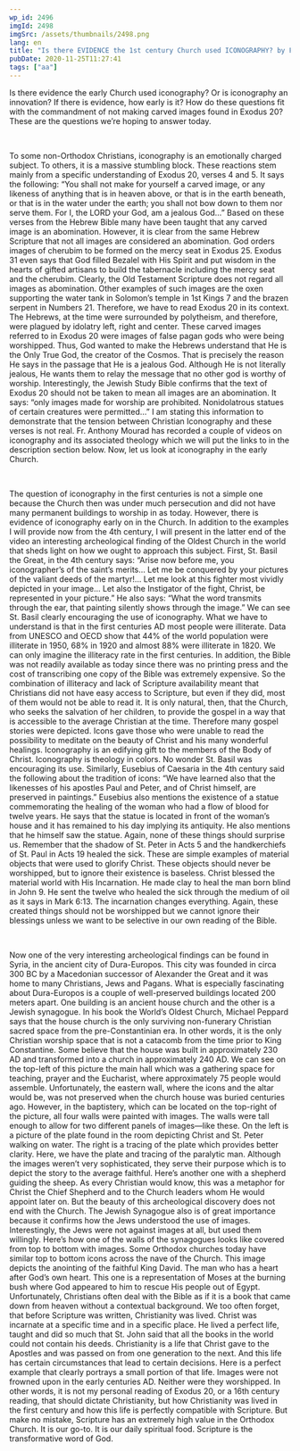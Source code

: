 ```yaml
---
wp_id: 2496
imgId: 2498
imgSrc: /assets/thumbnails/2498.png
lang: en
title: "Is there EVIDENCE the 1st century Church used ICONOGRAPHY? by Fr. Gabriel Wissa"
pubDate: 2020-11-25T11:27:41
tags: ["aa"]
---
```

<!-- page: 6 -->

<p><span data-contrast="auto">Is </span><span data-contrast="auto">the</span><span data-contrast="auto">re evidence the</span><span data-contrast="auto"> early Church use</span><span data-contrast="auto">d</span><span data-contrast="auto"> iconography? </span><span data-contrast="auto">Or i</span><span data-contrast="auto">s </span><span data-contrast="auto">iconography </span><span data-contrast="auto">an innovation</span><span data-contrast="auto">? </span><span data-contrast="auto">If there is </span><span data-contrast="auto">evidence</span><span data-contrast="auto">, how early is it?</span> <span data-contrast="auto">How </span><span data-contrast="auto">do</span><span data-contrast="auto"> the</span><span data-contrast="auto">se questions fit with the commandment </span><span data-contrast="auto">of not making carved images</span><span data-contrast="auto"> found</span> <span data-contrast="auto">in Exodus 20</span><span data-contrast="auto">?</span><span data-contrast="auto"> These are the questions </span><span data-contrast="auto">we’re</span><span data-contrast="auto"> hoping to answer today.</span><span data-ccp-props="{&quot;201341983&quot;:0,&quot;335559739&quot;:200,&quot;335559740&quot;:276}"> </span></p>
<p><span data-ccp-props="{&quot;201341983&quot;:0,&quot;335559739&quot;:200,&quot;335559740&quot;:276}"> </span></p>
<p><span data-contrast="auto">To</span><span data-contrast="auto"> some non-Orthodox Christians, i</span><span data-contrast="auto">conography </span><span data-contrast="auto">is</span><span data-contrast="auto"> a</span><span data-contrast="auto">n </span><span data-contrast="auto">emotionally charged </span><span data-contrast="auto">subject</span><span data-contrast="auto">. </span><span data-contrast="auto">To </span><span data-contrast="auto">others,</span><span data-contrast="auto"> it is a massive stumbling block. </span><span data-contrast="auto">These reactions </span><span data-contrast="auto">stem</span><span data-contrast="auto"> mainly </span><span data-contrast="auto">from </span><span data-contrast="auto">a</span> <span data-contrast="auto">specific </span><span data-contrast="auto">understanding</span><span data-contrast="auto"> of </span><span data-contrast="auto">Exodus 20</span><span data-contrast="auto">, verses 4 and 5</span><span data-contrast="auto">. </span><span data-contrast="auto">It says</span> <span data-contrast="auto">the following</span><span data-contrast="auto">:</span><span data-contrast="auto"> “</span><span data-contrast="auto">You shall not make for yourself a carved image, or any </span><span data-contrast="auto">likeness of anything that is in heaven above, or that is in the earth beneath, or that is in the water under the earth; you shall not bow down to them nor serve them. For I, the </span><span data-contrast="auto">LORD</span><span data-contrast="auto"> your God, am a jealous God</span><span data-contrast="auto">…”</span> <span data-contrast="auto">Based on th</span><span data-contrast="auto">ese</span><span data-contrast="auto"> verse</span><span data-contrast="auto">s</span><span data-contrast="auto"> from the Hebrew Bible</span><span data-contrast="auto"> many</span><span data-contrast="auto"> have been </span><span data-contrast="auto">taught that any carved image </span><span data-contrast="auto">is an abomination. </span><span data-contrast="auto">However, it is clear </span><span data-contrast="auto">from the same Hebrew Scripture </span><span data-contrast="auto">that not all images are considered an abomination</span><span data-contrast="auto">. </span><span data-contrast="auto">God orders images </span><span data-contrast="auto">of cherubim </span><span data-contrast="auto">to be formed </span><span data-contrast="auto">on the mercy seat in Exodus 25. Exodus 31 </span><span data-contrast="auto">even says that God filled </span><span data-contrast="auto">Bezalel with His Spirit</span><span data-contrast="auto"> and put wisdom in the hearts of gifted artisans to </span><span data-contrast="auto">build the tabernacle including the mercy seat and the cherubim. </span><span data-contrast="auto">Clearly, the Old Testament Scripture does not regard all images</span><span data-contrast="auto"> as abomination</span><span data-contrast="auto">.</span> <span data-contrast="auto">Other examples of such images are the oxen supporting the water tank in Solomon’s temple </span><span data-contrast="auto">in 1</span><span data-contrast="auto">st</span><span data-contrast="auto"> Kings 7 </span><span data-contrast="auto">and the brazen serpent in Numbers 21. </span><span data-contrast="auto">Therefore, w</span><span data-contrast="auto">e </span><span data-contrast="auto">have to</span><span data-contrast="auto"> read Exodus 20 in its context</span><span data-contrast="auto">. The Hebrews</span><span data-contrast="auto">, at the time</span><span data-contrast="auto"> were surrounded by </span><span data-contrast="auto">polytheism</span><span data-contrast="auto">,</span> <span data-contrast="auto">and therefore, </span><span data-contrast="auto">were plague</span><span data-contrast="auto">d</span><span data-contrast="auto"> by idolatry left</span><span data-contrast="auto">,</span><span data-contrast="auto"> right and center</span><span data-contrast="auto">. </span><span data-contrast="auto">These </span><span data-contrast="auto">carved </span><span data-contrast="auto">images referred to </span><span data-contrast="auto">in Exodus 20 were images of false </span><span data-contrast="auto">pagan </span><span data-contrast="auto">gods </span><span data-contrast="auto">who were </span><span data-contrast="auto">being worshipped. </span><span data-contrast="auto">Thus</span><span data-contrast="auto">, God wanted to </span><span data-contrast="auto">make the</span><span data-contrast="auto"> Hebrews</span><span data-contrast="auto"> understand that He is the Only True God, the creator of the Cosmos. That is </span><span data-contrast="auto">precisely the reason </span><span data-contrast="auto">He </span><span data-contrast="auto">says in </span><span data-contrast="auto">the </span><span data-contrast="auto">passage that He is a jealous God. Although He is not literally jealous, He wants them </span><span data-contrast="auto">to </span><span data-contrast="auto">relay the message</span><span data-contrast="auto"> that no</span><span data-contrast="auto"> other god </span><span data-contrast="auto">is worth</span><span data-contrast="auto">y of</span><span data-contrast="auto"> worship. </span><span data-contrast="auto">Interestingly, the Jewish Study Bible confirms that the text </span><span data-contrast="auto">of</span><span data-contrast="auto"> Exodus 20 should not be taken to mean all images are an abomination. It says: “</span><span data-contrast="auto">only images made for worship are prohibited. </span><span data-contrast="auto">Nonidolatrous</span> <span data-contrast="auto">statues of certain creatures were permitted…</span><span data-contrast="auto">”</span> <span data-contrast="auto">I am </span><span data-contrast="auto">stating</span><span data-contrast="auto"> th</span><span data-contrast="auto">is information</span><span data-contrast="auto"> to demonstrate that </span><span data-contrast="auto">the</span><span data-contrast="auto"> tension between Christian Iconography </span><span data-contrast="auto">and these verse</span><span data-contrast="auto">s</span> <span data-contrast="auto">is</span><span data-contrast="auto"> not </span><span data-contrast="auto">real</span><span data-contrast="auto">. Fr. Anthony Mourad has </span><span data-contrast="auto">recorded a couple of videos on</span> <span data-contrast="auto">iconography and its associated theology which we will </span><span data-contrast="auto">put the links to in the description section below. Now, let us </span><span data-contrast="auto">look at iconography in the early Church.</span><span data-ccp-props="{&quot;201341983&quot;:0,&quot;335559739&quot;:200,&quot;335559740&quot;:276}"> </span></p>
<p><span data-ccp-props="{&quot;201341983&quot;:0,&quot;335559739&quot;:200,&quot;335559740&quot;:276}"> </span></p>
<p><span data-contrast="auto">The</span><span data-contrast="auto"> question </span><span data-contrast="auto">of </span><span data-contrast="auto">iconography in the first centuries is </span><span data-contrast="auto">not </span><span data-contrast="auto">a </span><span data-contrast="auto">simple </span><span data-contrast="auto">one because the Church then </span><span data-contrast="auto">was under </span><span data-contrast="auto">much persecution and </span><span data-contrast="auto">did not have </span><span data-contrast="auto">many </span><span data-contrast="auto">permanent</span><span data-contrast="auto"> buildings </span><span data-contrast="auto">to </span><span data-contrast="auto">worship </span><span data-contrast="auto">in </span><span data-contrast="auto">as today. However, there is evidence </span><span data-contrast="auto">of iconography </span><span data-contrast="auto">early on in the</span><span data-contrast="auto"> Church. </span><span data-contrast="auto">In addition to the examples I will provide</span><span data-contrast="auto"> now</span> <span data-contrast="auto">from </span><span data-contrast="auto">the </span><span data-contrast="auto">4</span><span data-contrast="auto">th</span><span data-contrast="auto"> century</span><span data-contrast="auto">, I will present </span><span data-contrast="auto">in</span><span data-contrast="auto"> the </span><span data-contrast="auto">latter </span><span data-contrast="auto">end of the video an interesting archeological </span><span data-contrast="auto">finding </span><span data-contrast="auto">of the Oldest Church in the world </span><span data-contrast="auto">that sheds light on how we ought to approach this subject. </span><span data-contrast="auto">First, St. Basil the Great</span><span data-contrast="auto">,</span><span data-contrast="auto"> in </span><span data-contrast="auto">the </span><span data-contrast="auto">4</span><span data-contrast="auto">th</span><span data-contrast="auto"> century says: </span><span data-contrast="auto">“Arise now before me, you </span><span data-contrast="auto">iconographer’s</span><span data-contrast="auto"> of the saint’s merits&#8230; Let me be conquered by your pictures of the valiant deeds of the martyr!&#8230; Let me look at this fighter most vividly depicted in your image&#8230; </span><span data-contrast="auto">Let also</span><span data-contrast="auto"> the Instigator of the fight, Christ, be represented in your picture.” He also says: “What the word transmits through the ear, that painting silently shows through the image.”</span> <span data-contrast="auto">We can see </span><span data-contrast="auto">St. Basil clearly </span><span data-contrast="auto">encouraging the use of iconography. </span><span data-contrast="auto">What we </span><span data-contrast="auto">have to</span><span data-contrast="auto"> understand </span><span data-contrast="auto">is that </span><span data-contrast="auto">in </span><span data-contrast="auto">the first centuries </span><span data-contrast="auto">AD most people were illiterate. </span><span data-contrast="auto">Data from UNESCO and</span><span data-contrast="auto"> OECD </span><span data-contrast="auto">show that 44% of the world population were </span><span data-contrast="auto">illiterate</span> <span data-contrast="auto">in 1950, 68% in 1920 and </span><span data-contrast="auto">almost 88% </span><span data-contrast="auto">were illiterate </span><span data-contrast="auto">in 1820. </span><span data-contrast="auto">We can only imagine the </span><span data-contrast="auto">illiteracy</span><span data-contrast="auto"> rate in the first centuries. </span><span data-contrast="auto">In addition, the Bible was not </span><span data-contrast="auto">readily available as today since there </span><span data-contrast="auto">was</span><span data-contrast="auto"> no printing press</span><span data-contrast="auto"> and the cost of transcribing one copy of the Bible was extremely expensive.</span> <span data-contrast="auto">So</span><span data-contrast="auto"> t</span><span data-contrast="auto">he combination of illiteracy and lack of Scripture availability </span><span data-contrast="auto">meant that Christians did not have easy access to </span><span data-contrast="auto">Scripture, but </span><span data-contrast="auto">even if they did, </span><span data-contrast="auto">most of them </span><span data-contrast="auto">w</span><span data-contrast="auto">ould not </span><span data-contrast="auto">be able to </span><span data-contrast="auto">read it. </span><span data-contrast="auto">It is only natural</span><span data-contrast="auto">,</span><span data-contrast="auto"> then</span><span data-contrast="auto">,</span><span data-contrast="auto"> that the Church</span><span data-contrast="auto">,</span><span data-contrast="auto"> who seeks the salvation of her children</span><span data-contrast="auto">,</span> <span data-contrast="auto">to </span><span data-contrast="auto">provide </span><span data-contrast="auto">the gospel in a way that is </span><span data-contrast="auto">accessible</span><span data-contrast="auto"> to </span><span data-contrast="auto">the </span><span data-contrast="auto">average Christian at the time</span><span data-contrast="auto">.</span> <span data-contrast="auto">Therefore</span> <span data-contrast="auto">many</span><span data-contrast="auto"> gospel stor</span><span data-contrast="auto">ies were depicte</span><span data-contrast="auto">d</span><span data-contrast="auto">. </span><span data-contrast="auto">Icons gave those who were unable to read the possibility to meditate on the </span><span data-contrast="auto">beauty of Christ and his many wonderful healings. </span><span data-contrast="auto">Iconography is a</span><span data-contrast="auto">n edifying</span><span data-contrast="auto"> gift to the </span><span data-contrast="auto">members of the Body of Christ. Iconography is theology in colors.</span> <span data-contrast="auto">No wonder St. Basil was encouraging its use. </span><span data-contrast="auto">Similarly, Eusebius of </span><span data-contrast="auto">Caesaria</span> <span data-contrast="auto">in the 4</span><span data-contrast="auto">th</span><span data-contrast="auto"> century said the following </span><span data-contrast="auto">about the tradition of icons:</span> <span data-contrast="auto">&#8220;We have learned also that the likenesses of his apostles Paul and Peter, and of Christ himself, are preserved in paintings.” </span><span data-contrast="auto">Eusebius</span><span data-contrast="auto"> also </span><span data-contrast="auto">mentions </span><span data-contrast="auto">the existence of </span><span data-contrast="auto">a statue </span><span data-contrast="auto">commemorating the healing </span><span data-contrast="auto">of the woman </span><span data-contrast="auto">who had a flow </span><span data-contrast="auto">of blood for twelve years. </span><span data-contrast="auto">He says that the statue </span><span data-contrast="auto">is located in</span><span data-contrast="auto"> front of the woman’s house </span><span data-contrast="auto">and it </span><span data-contrast="auto">has remained to his day </span><span data-contrast="auto">implying its antiquity. </span><span data-contrast="auto">He </span><span data-contrast="auto">also </span><span data-contrast="auto">mentions that he himself saw the statue. </span><span data-contrast="auto">Again, none of these things should surprise us. Remember that the </span><span data-contrast="auto">shadow of </span><span data-contrast="auto">St. </span><span data-contrast="auto">Peter </span><span data-contrast="auto">in Acts 5 and the handkerchiefs of </span><span data-contrast="auto">St. </span><span data-contrast="auto">Paul in Acts 19 healed the sick. </span><span data-contrast="auto">These are simple examples of material objects that were used to glorify Christ. </span><span data-contrast="auto">These objects should never be worshipped</span><span data-contrast="auto">,</span><span data-contrast="auto"> but to ignore their </span><span data-contrast="auto">existence </span><span data-contrast="auto">is baseless. Christ blessed the material world with His </span><span data-contrast="auto">Incarnation</span><span data-contrast="auto">. He made clay to heal the man</span><span data-contrast="auto"> born blind</span><span data-contrast="auto"> in John 9</span><span data-contrast="auto">. He </span><span data-contrast="auto">sent the twelve who healed the sick through the medium of oil</span><span data-contrast="auto"> as it says in Mark 6:13</span><span data-contrast="auto">.</span><span data-contrast="auto"> The incarnation changes everything. Again, these </span><span data-contrast="auto">created things should not be worshipped but we cannot ignore their blessings</span><span data-contrast="auto"> unless we want to </span><span data-contrast="auto">be selective in our own reading of the Bible</span><span data-contrast="auto">. </span><span data-contrast="auto"> </span><span data-contrast="auto"> </span><span data-contrast="auto"> </span><span data-contrast="auto"> </span><span data-ccp-props="{&quot;201341983&quot;:0,&quot;335559739&quot;:200,&quot;335559740&quot;:276}"> </span></p>
<p><span data-ccp-props="{&quot;201341983&quot;:0,&quot;335559739&quot;:200,&quot;335559740&quot;:276}"> </span></p>
<p><span data-contrast="auto">Now one of the </span><span data-contrast="auto">very interesting</span><span data-contrast="auto"> archeological findings </span><span data-contrast="auto">can be found in </span><span data-contrast="auto">Syria, in the ancient city of Dura-Europos</span><span data-contrast="auto">. This city was founded in circa 300 BC </span><span data-contrast="auto">by </span><span data-contrast="auto">a Macedonian </span><span data-contrast="auto">successor</span><span data-contrast="auto"> of Alexander the Great</span><span data-contrast="auto"> and it was home to many Christians, Jews and Pagans. What is especially fascinating about Dura-Europos</span><span data-contrast="auto"> is </span><span data-contrast="auto">a couple of</span><span data-contrast="auto"> well-preserved </span><span data-contrast="auto">buildings located 200 meters apart. </span><span data-contrast="auto">One building is an ancient house church </span><span data-contrast="auto">and the other is a Jewish synagogue. </span><span data-contrast="auto">I</span><span data-contrast="auto">n his book the World’s Oldest Church</span><span data-contrast="auto">, Michael </span><span data-contrast="auto">Peppard</span><span data-contrast="auto"> says that th</span><span data-contrast="auto">e house church </span><span data-contrast="auto">is the only surviving non-funerary </span><span data-contrast="auto">Christian </span><span data-contrast="auto">sacred </span><span data-contrast="auto">space from the pre-Const</span><span data-contrast="auto">ant</span><span data-contrast="auto">inian era.</span> <span data-contrast="auto">In other words, </span><span data-contrast="auto">it is the only Christian worship space that is not a catacomb from the time prior to King Constantine. </span><span data-contrast="auto">Some believe that the </span><span data-contrast="auto">house</span> <span data-contrast="auto">was built in </span><span data-contrast="auto">approximately </span><span data-contrast="auto">23</span><span data-contrast="auto">0</span><span data-contrast="auto"> AD and transformed </span><span data-contrast="auto">into a church in </span><span data-contrast="auto">approximately </span><span data-contrast="auto">240 AD. </span><span data-contrast="auto">We can see </span><span data-contrast="auto">on the top-left of this picture the main hall which was a gathering space for teaching</span><span data-contrast="auto">, </span><span data-contrast="auto">prayer</span><span data-contrast="auto"> and the Eucharist, where approximately 75 people would assemble. </span><span data-contrast="auto">Unfortunately, the eastern wall, where the </span><span data-contrast="auto">icons and the altar</span><span data-contrast="auto"> would be</span><span data-contrast="auto">, was </span><span data-contrast="auto">not preserved when the church house was buried centuries ago. </span><span data-contrast="auto">However, </span><span data-contrast="auto">in </span><span data-contrast="auto">the baptistery, which can be located </span><span data-contrast="auto">on the top-right of the picture</span><span data-contrast="auto">, </span><span data-contrast="auto">all four walls were painted</span><span data-contrast="auto"> with</span><span data-contrast="auto"> images. </span><span data-contrast="auto">The walls were tall enough to allow for </span><span data-contrast="auto">two different panels of images</span><span data-contrast="auto">—like these</span><span data-contrast="auto">. </span><span data-contrast="auto">On the left is a </span><span data-contrast="auto">picture of the plate found in the </span><span data-contrast="auto">room</span> <span data-contrast="auto">depicting Christ and St. Peter walking on water. The right is a tracing of the plate which provides better clarity. </span><span data-contrast="auto">Here, we have the plate and tracing of the paralytic man</span><span data-contrast="auto">. Although the images </span><span data-contrast="auto">weren’t</span><span data-contrast="auto"> very sophisticated, they serve their purpose which is to depict the story to </span><span data-contrast="auto">the average</span> <span data-contrast="auto">faithful. </span><span data-contrast="auto">Here’s</span><span data-contrast="auto"> another one with a shepherd guiding the sheep. </span><span data-contrast="auto">As every Christian would know, th</span><span data-contrast="auto">is was </span><span data-contrast="auto">a metaphor for</span> <span data-contrast="auto">Christ</span><span data-contrast="auto"> the Chief Shepherd</span><span data-contrast="auto"> and to the Church leaders whom He would appoint </span><span data-contrast="auto">later on</span><span data-contrast="auto">. </span><span data-contrast="auto">But the beauty of this archeological discovery does not end with the Church. The Jewish Synagogue also</span><span data-contrast="auto"> is</span><span data-contrast="auto"> of great importance because it confirms </span><span data-contrast="auto">how the Jews</span> <span data-contrast="auto">understood the use of </span><span data-contrast="auto">images</span><span data-contrast="auto">.</span> <span data-contrast="auto">Interestingly, the Jews </span><span data-contrast="auto">were not against images at all, but used them willingly.</span> <span data-contrast="auto">Here’s</span><span data-contrast="auto"> how one of the walls of the synagogues looks like</span><span data-contrast="auto"> c</span><span data-contrast="auto">overed from top to bottom with images. </span><span data-contrast="auto">Some</span><span data-contrast="auto"> Orthodox churches today have similar </span><span data-contrast="auto">top to bottom </span><span data-contrast="auto">icons</span><span data-contrast="auto"> across the </span><span data-contrast="auto">nave</span><span data-contrast="auto"> of the Church</span><span data-contrast="auto">.</span><span data-contrast="auto"> This image depicts the anointing of </span><span data-contrast="auto">the faithful </span><span data-contrast="auto">King David.</span><span data-contrast="auto"> The man who has a heart after God’s own heart. </span><span data-contrast="auto">This one is a representation of Moses </span><span data-contrast="auto">at</span><span data-contrast="auto"> the burning bush where God appeared to him to rescue His people out of Egypt.</span> <span data-contrast="auto">Unfortunately, Christians</span><span data-contrast="auto"> often</span> <span data-contrast="auto">deal with the Bible as if it is a book that c</span><span data-contrast="auto">ame</span><span data-contrast="auto"> down</span><span data-contrast="auto"> from heaven</span><span data-contrast="auto"> without a contextual background</span><span data-contrast="auto">. </span><span data-contrast="auto">W</span><span data-contrast="auto">e </span><span data-contrast="auto">too often </span><span data-contrast="auto">forget, that before </span><span data-contrast="auto">Scripture was</span><span data-contrast="auto"> written, Christianity was lived. </span><span data-contrast="auto">Christ was incarnate </span><span data-contrast="auto">at</span><span data-contrast="auto"> a specific time and </span><span data-contrast="auto">in </span><span data-contrast="auto">a specific place. He lived a perfect life, </span><span data-contrast="auto">taught and did so much that </span><span data-contrast="auto">St. John said </span><span data-contrast="auto">that all </span><span data-contrast="auto">the books in the world could not contain</span> <span data-contrast="auto">his </span><span data-contrast="auto">deeds</span><span data-contrast="auto">. </span><span data-contrast="auto">Christianity is a life that Christ gave to the Apostles and </span><span data-contrast="auto">was passed on from</span><span data-contrast="auto"> one </span><span data-contrast="auto">generation</span><span data-contrast="auto"> to the next</span><span data-contrast="auto">. </span><span data-contrast="auto">And this life has certain </span><span data-contrast="auto">circumstances that lead to certain decisions. </span><span data-contrast="auto">Here is a perfect example that clearly portrays </span><span data-contrast="auto">a small portion of that life. Images were not frowned upon </span><span data-contrast="auto">in the early centuries AD.</span><span data-contrast="auto"> Neither were they worshipped.</span> <span data-contrast="auto">In other words, it is not my personal reading of Exodus 20</span><span data-contrast="auto">, or a 16</span><span data-contrast="auto">th</span><span data-contrast="auto"> century reading</span><span data-contrast="auto">,</span><span data-contrast="auto"> that should dictate Christianity, but </span><span data-contrast="auto">how Christian</span><span data-contrast="auto">ity was</span><span data-contrast="auto"> lived </span><span data-contrast="auto">in </span><span data-contrast="auto">the first centur</span><span data-contrast="auto">y </span><span data-contrast="auto">and how </span><span data-contrast="auto">this life </span><span data-contrast="auto">is </span><span data-contrast="auto">perfectly </span><span data-contrast="auto">compatible with Scripture.</span> <span data-contrast="auto">But make no mistake, Scripture has an extremely high value</span><span data-contrast="auto"> in the Orthodox Church.</span> <span data-contrast="auto">It is our go-to. It is our </span><span data-contrast="auto">daily </span><span data-contrast="auto">spiritual food. Scripture is the transformati</span><span data-contrast="auto">ve </span><span data-contrast="auto">word of God</span><span data-contrast="auto">.</span><span data-ccp-props="{&quot;201341983&quot;:0,&quot;335559739&quot;:200,&quot;335559740&quot;:276}"> </span></p>
<p><span data-ccp-props="{&quot;201341983&quot;:0,&quot;335559739&quot;:200,&quot;335559740&quot;:276}"> </span></p>
<p>&nbsp;</p>
<p><span data-ccp-props="{&quot;201341983&quot;:0,&quot;335559739&quot;:200,&quot;335559740&quot;:276}"> </span></p>
<p>&nbsp;</p>
<p><span data-ccp-props="{&quot;201341983&quot;:0,&quot;335559739&quot;:200,&quot;335559740&quot;:276}"> </span></p>
<p>&nbsp;</p>
<p><span data-ccp-props="{&quot;201341983&quot;:0,&quot;335559739&quot;:200,&quot;335559740&quot;:276}"> </span></p>
<p>&nbsp;</p>
